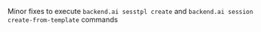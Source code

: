 Minor fixes to execute `backend.ai sesstpl create` and `backend.ai session create-from-template` commands

